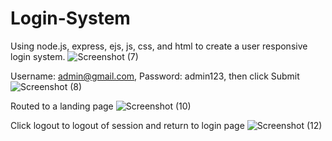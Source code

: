 # Login-System
Using node.js, express, ejs, js, css, and html to create a user responsive login system. 
![Screenshot (7)](https://user-images.githubusercontent.com/101233555/158041028-4b2ab21e-3e05-419a-a20f-729851b2cad1.png)

Username: admin@gmail.com,
Password: admin123, then click
Submit
![Screenshot (8)](https://user-images.githubusercontent.com/101233555/158041050-6a4758b8-3f36-47b1-b119-137f2121a77a.png)

Routed to a landing page
![Screenshot (10)](https://user-images.githubusercontent.com/101233555/158041070-6c2dbba3-10d3-41c9-8e9e-4bcf6ea76c0b.png)

Click logout to logout of session and return to login page
![Screenshot (12)](https://user-images.githubusercontent.com/101233555/158041109-d45ea94a-001e-4a1a-b13a-f19e72ddd919.png)

